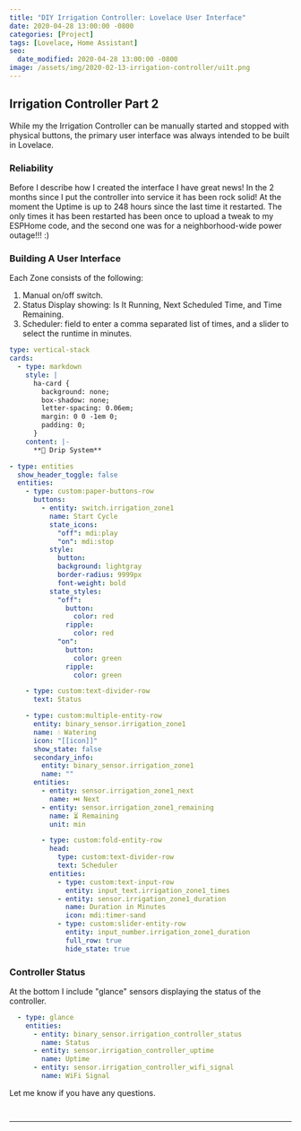 ```yaml
---
title: "DIY Irrigation Controller: Lovelace User Interface"
date: 2020-04-28 13:00:00 -0800
categories: [Project]
tags: [Lovelace, Home Assistant]
seo:
  date_modified: 2020-04-28 13:00:00 -0800
image: /assets/img/2020-02-13-irrigation-controller/ui1t.png
---
```


## Irrigation Controller Part 2

While my the Irrigation Controller can be manually started and stopped with physical buttons, the primary user interface was always intended to be built in Lovelace.

### Reliability

Before I describe how I created the interface I have great news! In the 2 months since I put the controller into service it has been rock solid! At the moment the Uptime is up to 248 hours since the last time it restarted. The only times it has been restarted has been once to upload a tweak to my ESPHome code, and the second one was for a neighborhood-wide power outage!!! :)

### Building A User Interface

Each Zone consists of the following:

1. Manual on/off switch.
2. Status Display showing: Is It Running, Next Scheduled Time, and Time Remaining.
3. Scheduler: field to enter a comma separated list of times, and a slider to select the runtime in minutes.

```yaml
type: vertical-stack
cards:
  - type: markdown
    style: |
      ha-card {
        background: none;
        box-shadow: none;
        letter-spacing: 0.06em;
        margin: 0 0 -1em 0;
        padding: 0;
      }
    content: |-
      **🌱 Drip System**

- type: entities
  show_header_toggle: false
  entities:
    - type: custom:paper-buttons-row
      buttons:
        - entity: switch.irrigation_zone1
          name: Start Cycle
          state_icons:
            "off": mdi:play
            "on": mdi:stop
          style:
            button:
            background: lightgray
            border-radius: 9999px
            font-weight: bold
          state_styles:
            "off":
              button:
                color: red
              ripple:
                color: red
            "on":
              button:
                color: green
              ripple:
                color: green

    - type: custom:text-divider-row
      text: Status

    - type: custom:multiple-entity-row
      entity: binary_sensor.irrigation_zone1
      name: 💧 Watering
      icon: "[[icon]]"
      show_state: false
      secondary_info:
        entity: binary_sensor.irrigation_zone1
        name: ""
      entities:
        - entity: sensor.irrigation_zone1_next
          name: ⏭️ Next
        - entity: sensor.irrigation_zone1_remaining
          name: ⏳ Remaining
          unit: min

        - type: custom:fold-entity-row
          head:
            type: custom:text-divider-row
            text: Scheduler
          entities:
            - type: custom:text-input-row
              entity: input_text.irrigation_zone1_times
            - entity: sensor.irrigation_zone1_duration
              name: Duration in Minutes
              icon: mdi:timer-sand
            - type: custom:slider-entity-row
              entity: input_number.irrigation_zone1_duration
              full_row: true
              hide_state: true
```

### Controller Status

At the bottom I include "glance" sensors displaying the status of the controller.

```yaml
  - type: glance
    entities:
      - entity: binary_sensor.irrigation_controller_status
        name: Status
      - entity: sensor.irrigation_controller_uptime
        name: Uptime
      - entity: sensor.irrigation_controller_wifi_signal
        name: WiFi Signal
```

Let me know if you have any questions.

<div style="margin-top:3em;">
<style type="text/css">
div#amzn-native-ad-0 {
  left: 0 !important;
}
</style>
<script type="text/javascript">
amzn_assoc_placement = "adunit0";
amzn_assoc_search_bar = "true";
amzn_assoc_tracking_id = "brianhanifi0d-20";
amzn_assoc_ad_mode = "manual";
amzn_assoc_ad_type = "smart";
amzn_assoc_marketplace = "amazon";
amzn_assoc_region = "US";
amzn_assoc_title = "Components mentioned in this article";
amzn_assoc_linkid = "37a4f3f0677f4d551439a4f5d4e1c92b";
amzn_assoc_asins = "B0793NYYPZ,B0007N5LJK,B000VYGMF2,B001H1NGOI";
</script>
<script src="//z-na.amazon-adsystem.com/widgets/onejs?MarketPlace=US"></script>
</div>

---

[github-issue]: https://github.com/brianhanifin/Home-Assistant-Config/issues/37
[github-esphome]: https://github.com/brianhanifin/esphome-config
[github-ha]: https://github.com/brianhanifin/Home-Assistant-Config
